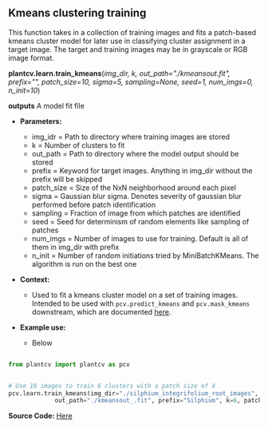 ## Kmeans clustering training 

This function takes in a collection of training images and fits a patch-based kmeans cluster model for later use in classifying cluster assignment in a target image. The target and training images may be in grayscale or RGB image format.

**plantcv.learn.train_kmeans**(*img_dir, k, out_path="./kmeansout.fit", prefix="", patch_size=10, sigma=5, sampling=None, seed=1, num_imgs=0, n_init=10*)

**outputs** A model fit file

- **Parameters:**
    - img_idr = Path to directory where training images are stored
    - k = Number of clusters to fit
    - out_path = Path to directory where the model output should be stored
    - prefix = Keyword for target images. Anything in img_dir without the prefix will be skipped
    - patch_size = Size of the NxN neighborhood around each pixel
    - sigma = Gaussian blur sigma. Denotes severity of gaussian blur performed before patch identification
    - sampling = Fraction of image from which patches are identified
    - seed = Seed for determinism of random elements like sampling of patches 
    - num_imgs = Number of images to use for training. Default is all of them in img_dir with prefix 
    - n_init = Number of random initiations tried by MiniBatchKMeans. The algorithm is run on the best one

- **Context:**
    - Used to fit a kmeans cluster model on a set of training images. Intended to be used with `pcv.predict_kmeans`
    and `pcv.mask_kmeans` downstream, which are documented [here](kmeans_classifier.md). 

- **Example use:**
    - Below 

```python

from plantcv import plantcv as pcv


# Use 10 images to train 6 clusters with a patch size of 4
pcv.learn.train_kmeans(img_dir="./silphium_integrifolium_root_images", 
             out_path="./kmeansout_.fit", prefix="Silphium", k=6, patch_size=4, num_imgs=10)

```


**Source Code:** [Here](https://github.com/danforthcenter/plantcv/blob/main/plantcv/plantcv/learn/train_kmeans.py)